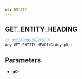 ```yaml
---
ns: ENTITY
---
```

## GET_ENTITY_HEADING

```c
// 0xC230DD956E2F5507
Any GET_ENTITY_HEADING(Any p0);
```

## Parameters
* **p0**:
